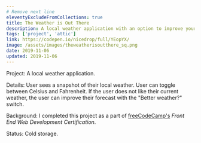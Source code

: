 ```yaml
---
# Remove next line
eleventyExcludeFromCollections: true
title: The Weather is Out There
description: A local weather application with an option to improve your forecast
tags: ['project', 'attic']
link: https://codepen.io/nicedrop/full/YEopYX/
image: /assets/images/theweatherisoutthere_sq.png
date: 2019-11-06
updated: 2019-11-06
---
```


Project: A local weather application.

Details: User sees a snapshot of their local weather. User can toggle between Celsius and Fahrenheit. If the user does not like their current weather, the user can improve their forecast with the "Better weather?" switch.

Background: I completed this project as a part of [freeCodeCamp's](https://www.freecodecamp.org/, 'freeCodeCamp website') _Front End Web Development Certification_.

Status: Cold storage.

<!END clip>
